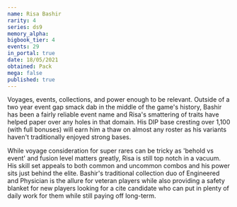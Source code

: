 ```yaml
---
name: Risa Bashir
rarity: 4
series: ds9
memory_alpha:
bigbook_tier: 4
events: 29
in_portal: true
date: 18/05/2021
obtained: Pack
mega: false
published: true
---
```


Voyages, events, collections, and power enough to be relevant. Outside of a two year event gap smack dab in the middle of the game's history, Bashir has been a fairly reliable event name and Risa's smattering of traits have helped paper over any holes in that domain. His DIP base cresting over 1,100 (with full bonuses) will earn him a thaw on almost any roster as his variants haven't traditionally enjoyed strong bases.

While voyage consideration for super rares can be tricky as 'behold vs event' and fusion level matters greatly, Risa is still top notch in a vacuum. His skill set appeals to both common and uncommon combos and his power sits just behind the elite. Bashir's traditional collection duo of Engineered and Physician is the allure for veteran players while also providing a safety blanket for new players looking for a cite candidate who can put in plenty of daily work for them while still paying off long-term.
